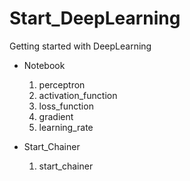 # Start_DeepLearning
Getting started with DeepLearning

- Notebook
    1. perceptron
    2. activation_function
    3. loss_function
    4. gradient
    5. learning_rate

- Start_Chainer
    1. start_chainer
